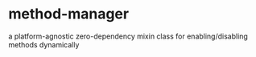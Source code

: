 # method-manager
a platform-agnostic zero-dependency mixin class for enabling/disabling methods dynamically
